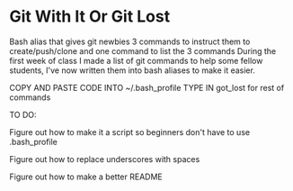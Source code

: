 # Git With It Or Git Lost
Bash alias that gives git newbies 3 commands to instruct them to create/push/clone and one command to list the 3 commands
During the first week of class I made a list of git commands to help some fellow students, I've now written them into bash aliases to make it easier. 

COPY AND PASTE CODE INTO ~/.bash_profile
TYPE IN got_lost for rest of commands

TO DO:

Figure out how to make it a script so beginners don't have to use .bash_profile

Figure out how to replace underscores with spaces

Figure out how to make a better README

